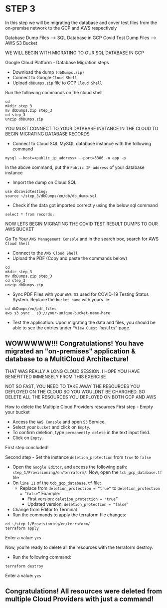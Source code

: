 # STEP 3

In this step we will be migrating the database and cover test files from the on-premise network to the GCP and AWS respectively

Database Dump Files —> SQL Database in GCP
Covid Test Dump Files —> AWS S3 Bucket


WE WILL BEGIN WITH MIGRATING TO OUR SQL DATABASE IN GCP

Google Cloud Platform - Database Migration steps

* Download the dump `(dbDumps.zip)`
* Connect to Google `Cloud Shell`
* Upload `dbDumps.zip` file to GCP `Cloud Shell`

Run the following commands on the cloud shell
```
cd
mkdir step_3
mv dbDumps.zip step_3
cd step_3
unzip dbDumps.zip
```

YOU MUST CONNECT TO YOUR DATABASE INSTANCE IN THE CLOUD TO BEGIN MIGRATING DATABASE RECORDS

* Connect to Cloud SQL MySQL database instance with the following command

`mysql --host=<public_ip_address> --port=3306 -u app -p`

In the above command, put the `Public IP address` of your database instance


* Import the dump on Cloud SQL
```
use dbcovidtesting;
source ~/step_3/dbDumps/en/db/db_dump.sql
```


* Check if the data got imported correctly using the below sql command

`select * from records;`


NOW LETS BEGIN MIGRATING THE COVID TEST RESULT DUMPS TO OUR AWS BUCKET

Go To Your `AWS Management Console` and in the search box, search for AWS `Cloud Shell`

* Connect to the `AWS Cloud Shell`
* Upload the PDF (Copy and paste the commands below)

```
cd
mkdir step_3
mv dbDumps.zip step_3
cd step_3
unzip dbDumps.zip
```


* Sync PDF Files with your `AWS S3` used for COVID-19 Testing Status System. Replace the `bucket name` with yours. ie:

```
cd dbDumps/en/pdf_files
aws s3 sync . s3://your-unique-bucket-name-here
```

* Test the application. Upon migrating the data and files, you should be able to see the entries under `“View Guest Results”` page.


## WOWWWWW!!! Congratulations! You have migrated an "on-premises" application & database to a MultiCloud Architecture!

THAT WAS REALLY A LONG CLOUD SESSION. I HOPE YOU HAVE BENEFITTED IMMENSELY FROM THIS EXERCISE

NOT SO FAST, YOU NEED TO TAKE AWAY THE RESOURCES YOU DEPLOYED ON THE CLOUD SO YOU WOULDNT BE CHARGHED. SO DELETE ALL THE RESOURCES YOU DEPLOYED ON BOTH GCP AND AWS

How to delete the Multiple Cloud Providers resources
First step - Empty your bucket
* Access the `AWS Console` and open `S3` Service.
* Select your `bucket` and click on `Empty`.
* To confirm deletion, type `permanently delete` in the text input field.
* Click on `Empty`.

First step concluded!


Second step - Set the instance `deletion_protection` from `true` to `false`
* Open the `Google Editor`, and access the following path: `step_1/Provisioning/en/terraform/`. Now, open the `tcb_gcp_database.tf` file 
* On `line 11` of the `tcb_gcp_database.tf` file:
    * Replace from `deletion_protection = “true”` to `deletion_protection = “false”` Example:
        * First version: `deletion_protection = "true”`
        * Updated version: `deletion_protection = "false”`
* Change from Editor to Terminal 
* Run the commands to apply the terraform file changes: 
```
cd ~/step_1/Provisioning/en/terraform/
terraform apply
```
Enter a value: `yes`

Now, you’re ready to delete all the resources with the terraform destroy.

* Run the following command:
```
terraform destroy
```
Enter a value: `yes`


## Congratulations! All resources were deleted from multiple Cloud Providers with just a command!








